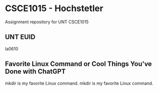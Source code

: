 # CSCE1015 - Hochstetler
Assignment repository for UNT CSCE1015

## UNT EUID
la0610

## Favorite Linux Command or Cool Things You've Done with ChatGPT
mkdir is my favorite Linux command.
mkdir is my favorite Linux command.
